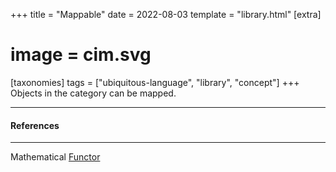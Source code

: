 +++
title = "Mappable"
date = 2022-08-03
template = "library.html"
[extra]
#  image = cim.svg
[taxonomies]
   tags = ["ubiquitous-language", "library", "concept"]
+++
Objects in the category can be mapped.

---

#### References

---

Mathematical [Functor](/library/functor)